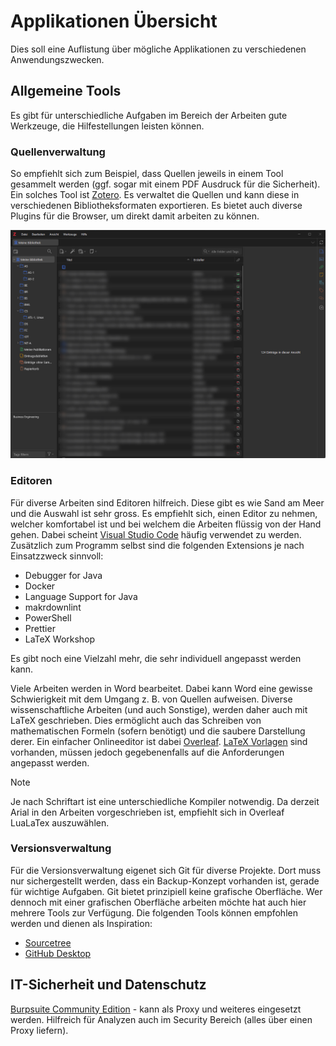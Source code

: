 # Applikationen Übersicht

Dies soll eine Auflistung über mögliche Applikationen zu verschiedenen Anwendungszwecken.

## Allgemeine Tools

Es gibt für unterschiedliche Aufgaben im Bereich der Arbeiten gute Werkzeuge, die Hilfestellungen leisten können.

### Quellenverwaltung

So empfiehlt sich zum Beispiel, dass Quellen jeweils in einem Tool gesammelt werden (ggf. sogar mit einem PDF Ausdruck für die Sicherheit). Ein solches Tool ist [Zotero](https://www.zotero.org). Es verwaltet die Quellen und kann diese in verschiedenen Bibliotheksformaten exportieren.
Es bietet auch diverse Plugins für die Browser, um direkt damit arbeiten zu können.

![Beipsielbibliothek Zotero](/Bilder/Beispiel_Zotero.png)

### Editoren

Für diverse Arbeiten sind Editoren hilfreich. Diese gibt es wie Sand am Meer und die Auswahl ist sehr gross. Es empfiehlt sich,
einen Editor zu nehmen, welcher komfortabel ist und bei welchem die Arbeiten flüssig von der Hand gehen.
Dabei scheint [Visual Studio Code](https://code.visualstudio.com/) häufig verwendet zu werden. Zusätzlich zum Programm selbst sind
die folgenden Extensions je nach Einsatzzweck sinnvoll:

- Debugger for Java
- Docker
- Language Support for Java
- makrdownlint
- PowerShell
- Prettier
- LaTeX Workshop

Es gibt noch eine Vielzahl mehr, die sehr individuell angepasst werden kann.

Viele Arbeiten werden in Word bearbeitet. Dabei kann Word eine gewisse Schwierigkeit mit dem Umgang z. B. von Quellen aufweisen.
Diverse wissenschaftliche Arbeiten (und auch Sonstige), werden daher auch mit LaTeX geschrieben. Dies ermöglicht auch das
Schreiben von mathematischen Formeln (sofern benötigt) und die saubere Darstellung derer.
Ein einfacher Onlineeditor ist dabei [Overleaf](https://www.overleaf.com). [LaTeX Vorlagen](https://github.com/hfict-fr22/Vorlage-ATL-Latex) sind vorhanden, müssen jedoch gegebenenfalls auf die Anforderungen angepasst werden.

> [!NOTE]  
> Je nach Schriftart ist eine unterschiedliche Kompiler notwendig. Da derzeit Arial in den Arbeiten vorgeschrieben ist, empfiehlt sich in
> Overleaf LuaLaTex auszuwählen.

### Versionsverwaltung

Für die Versionsverwaltung eigenet sich Git für diverse Projekte.
Dort muss nur sichergestellt werden, dass ein Backup-Konzept vorhanden ist, gerade für wichtige Aufgaben.
Git bietet prinzipiell keine grafische Oberfläche. Wer dennoch mit einer grafischen Oberfläche arbeiten möchte hat auch hier mehrere Tools zur Verfügung.
Die folgenden Tools können empfohlen werden und dienen als Inspiration:

- [Sourcetree](https://www.sourcetreeapp.com/)
- [GitHub Desktop](https://github.com/apps/desktop)

## IT-Sicherheit und Datenschutz

[Burpsuite Community Edition](https://portswigger.net/burp/communitydownload) - kann als Proxy und weiteres eingesetzt werden.
Hilfreich für Analyzen auch im Security Bereich (alles über einen Proxy liefern).
